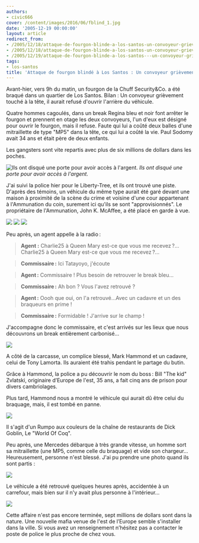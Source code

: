 ```yaml
---
authors:
- civic666
cover: /content/images/2016/06/fblind_1.jpg
date: '2005-12-19 00:00:00'
layout: article
redirect_from:
- /2005/12/18/attaque-de-fourgon-blinde-a-los-santos-un-convoyeur-grievement-blesse
- /2005/12/18/attaque-de-fourgon-blinde-a-los-santos-un-convoyeur-grievement-blesse/
- /2005/12/19/attaque-de-fourgon-blinde-a-los-santos---un-convoyeur-grievement-blesse/
tags:
- los-santos
title: 'Attaque de fourgon blindé à Los Santos : Un convoyeur grièvement blessé'
---
```



Avant-hier, vers 9h du matin, un fourgon de la Chuff Security&Co. a été braqué dans un quartier de Los Santos. Bilan : Un convoyeur grièvement touché à la tête, il aurait refusé d'ouvrir l'arrière du véhicule.

Quatre hommes cagoulés, dans un break Regina bleu et noir font arrêter le fourgon et prennent en otage les deux convoyeurs, l'un d'eux est désigné pour ouvrir le fourgon, mais il refuse. Faute qui lui a coûté deux balles d'une mitraillette de type "MP5" dans la tête, ce qui lui a coûté la vie. Paul Sodomy avait 34 ans et était père de deux enfants.

Les gangsters sont vite repartis avec plus de six millions de dollars dans les poches.

![Ils ont disqué une porte pour avoir accès à l'argent.](/content/images/2005/01/fblind_2.jpg)
_Ils ont disqué une porte pour avoir accès à l'argent._

J'ai suivi la police hier pour le Liberty-Tree, et ils ont trouvé une piste. D'après des témoins, un véhicule du même type aurait été garé devant une maison à proximité de la scène du crime et voisine d'une cour appartenant à l'Ammunation du coin, surement ici qu'ils se sont "approvisionnés". Le propriétaire de l'Ammunation, John K. McAffee, a été placé en garde à vue.

![](/content/images/2005/01/robb2.jpg)
![](/content/images/2005/01/robb3.jpg)
![](/content/images/2005/01/robb4.jpg)

Peu après, un agent appelle à la radio :

> **Agent :** Charlie25 à Queen Mary est-ce que vous me recevez ?… Charlie25 à Queen Mary est-ce que vous me recevez ?…

> **Commissaire :** Ici Tatayoyo, j'écoute

> **Agent :** Commissaire ! Plus besoin de retrouver le break bleu...

> **Commissaire :** Ah bon ? Vous l'avez retrouvé ?

> **Agent :** Oooh que oui, on l'a retrouvé...Avec un cadavre et un des braqueurs en prime !

> **Commissaire :** Formidable ! J'arrive sur le champ !

J'accompagne donc le commissaire, et c'est arrivés sur les lieux que nous découvrons un break entièrement carbonisé...

![](/content/images/2005/01/robb1.jpg)

A côté de la carcasse, un complice blessé, Mark Hammond et un cadavre, celui de Tony Lamorta. Ils auraient été trahis pendant le partage du butin.

Grâce à Hammond, la police a pu découvrir le nom du boss : Bill "The kid" Zvlatski, originaire d’Europe de l'est, 35 ans, a fait cinq ans de prison pour divers cambriolages.

Plus tard, Hammond nous a montré le véhicule qui aurait dû être celui du braquage, mais, il est tombé en panne.

![](/content/images/2005/01/robb5.jpg)

Il s'agit d'un Rumpo aux couleurs de la chaîne de restaurants de Dick Goblin, Le "World Of Coq".

Peu après, une Mercedes débarque à très grande vitesse, un homme sort sa mitraillette (une MP5, comme celle du braquage) et vide son chargeur… Heureusement, personne n'est blessé. J'ai pu prendre une photo quand ils sont partis :

![](/content/images/2005/01/robb6.jpg)

Le véhicule a été retrouvé quelques heures après, accidentée à un carrefour, mais bien sur il n'y avait plus personne à l'intérieur...

![](/content/images/2005/01/robb7.jpg)

Cette affaire n'est pas encore terminée, sept millions de dollars sont dans la nature. Une nouvelle mafia venue de l'est de l’Europe semble s'installer dans la ville. Si vous avez un renseignement n’hésitez pas a contacter le poste de police le plus proche de chez vous.